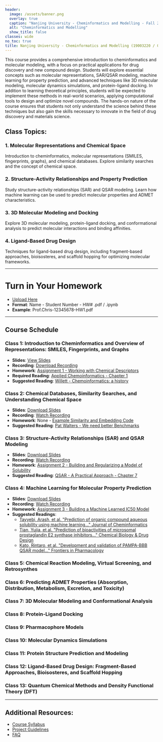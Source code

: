 ```yaml
---
header:
  image: /assets/banner.png
  overlay: true
  caption: "Nanjing University - Cheminformatics and Modelling - Fall 2024"
  alt: "Cheminformatics and Modelling"
  show_title: false
classes: wide
no_toc: true 
title: Nanjing University - Cheminformatics and Modelling (19003220 / 083100D01) - Fall 2024
---
```



This course provides a comprehensive introduction to cheminformatics and molecular modeling, with a focus on practical applications for drug discovery and new compound design. Students will explore essential concepts such as molecular representations, SAR/QSAR modeling, machine learning for property prediction, and advanced techniques like 3D molecular modeling, molecular dynamics simulations, and protein-ligand docking. In addition to learning theoretical principles, students will be expected to implement these methods in real-world scenarios, applying computational tools to design and optimize novel compounds. The hands-on nature of the course ensures that students not only understand the science behind these techniques but also gain the skills necessary to innovate in the field of drug discovery and materials science.

## Class Topics:

### 1. Molecular Representations and Chemical Space
  Introduction to cheminformatics, molecular representations (SMILES, fingerprints, graphs), and chemical databases. Explore similarity searches and the concept of chemical space.

### 2. Structure-Activity Relationships and Property Prediction
  Study structure-activity relationships (SAR) and QSAR modeling. Learn how machine learning can be used to predict molecular properties and ADMET characteristics.

### 3. 3D Molecular Modeling and Docking
  Explore 3D molecular modeling, protein-ligand docking, and conformational analysis to predict molecular interactions and binding affinities.

### 4. Ligand-Based Drug Design
  Techniques for ligand-based drug design, including fragment-based approaches, bioisosteres, and scaffold hopping for optimizing molecular frameworks.

---

# Turn in Your Homework
- [Upload Here](https://box.nju.edu.cn/u/d/c6ece9167735400887ac/)
- **Format**: Name - Student Number - HW# .pdf / .ipynb
- **Example**: Prof.Chris-12345678-HW1.pdf 


---
## Course Schedule

### Class 1: Introduction to Cheminformatics and Overview of Representations: SMILES, Fingerprints, and Graphs 
- **Slides**: [View Slides](https://box.nju.edu.cn/f/72883ca001e049999d14/)
- **Recording**: [Download Recording](https://box.nju.edu.cn/f/4f3239abe9d54fcb9308/)
- **Homework**: [Assignment 1 - Working with Chemical Descriptors](https://www.kaggle.com/code/chrisbutch/nju-cheminformatics-and-modelling-class-1)
- **Required Reading**: [Applied Chemoinformatics - Chapter 1](https://box.nju.edu.cn/f/cd371af3992a4c22b503/)
- **Suggested Reading**: [Willett - Chemoinformatics: a history](https://box.nju.edu.cn/f/cd371af3992a4c22b503/)


### Class 2: Chemical Databases, Similarity Searches, and Understanding Chemical Space 
- **Slides**: [Download Slides](https://box.nju.edu.cn/f/1f45b5d8852e42e98430/)
- **Recording**: [Watch Recording](https://box.nju.edu.cn/f/6740c5678e4e4d80af3e/)
- **Homework**: None - [Example Similarity and Embedding Code](https://www.kaggle.com/code/chrisbutch/nju-cheminformatics-and-modelling-class-2)
- **Suggested Reading**:  [Pat Walters -  We need better Benchmarks](https://box.nju.edu.cn/f/69e086e58a5b4cefa5ab/)


### Class 3: Structure-Activity Relationships (SAR) and QSAR Modeling  
- **Slides**: [Download Slides](https://box.nju.edu.cn/f/b13c47addef64e8ca5a6/)
- **Recording**: [Watch Recording](https://box.nju.edu.cn/f/47c6e093798d499faebf/)
- **Homework**: [Assignment 2 - Building and Regularizing a Model of Solubility](https://www.kaggle.com/code/chrisbutch/nju-cheminformatics-and-modelling-class-3)
- **Suggested Reading**: [QSAR - A Practical Approach - Chapter 7](https://box.nju.edu.cn/f/e41a09f30d5140a9889b/)


### Class 4: Machine Learning for Molecular Property Prediction
- **Slides**: [Download Slides](https://box.nju.edu.cn/f/e0064e441e554d9eae0e/)
- **Recording**: [Watch Recording](https://box.nju.edu.cn/f/e0064e441e554d9eae0e/)
- **Homework**: [Assignment 3 - Building a Machine Learned IC50 Model](https://www.kaggle.com/code/chrisbutch/nju-cheminformatics-and-modelling-class-4/)
- **Suggested Readings**: 
  - [Tayyebi, Arash, et al. "Prediction of organic compound aqueous solubility using machine learning..." Journal of Cheminformatics](https://box.nju.edu.cn/f/33d35c3bd35d4db9803d/)
  - [Tian, Yujia, et al. "Prediction of bioactivities of microsomal prostaglandin E2 synthase inhibitors..." Chemical Biology & Drug Design](https://box.nju.edu.cn/f/3cb63b9b92c5491c9236/)
  - [Kato, Rintaro, et al. "Development and validation of PAMPA-BBB QSAR model..." Frontiers in Pharmacology](https://box.nju.edu.cn/f/e0064e441e554d9eae0e/)

### Class 5: Chemical Reaction Modeling, Virtual Screening, and Retrosynthes
<!-- 
- **Slides**: [Download Slides](#)
- **Recording**: [Watch Recording](#)
- **Homework**: [Assignment 2](#)
- **Readings**: [Required Reading](#)
-->

### Class 6: Predicting ADMET Properties (Absorption, Distribution, Metabolism, Excretion, and Toxicity) 
<!-- 
- **Slides**: [Download Slides](#)
- **Recording**: [Watch Recording](#)
- **Homework**: [Assignment 2](#)
- **Readings**: [Required Reading](#)
-->

### Class 7: 3D Molecular Modeling and Conformational Analysis 
<!-- 
- **Slides**: [Download Slides](#)
- **Recording**: [Watch Recording](#)
- **Homework**: [Assignment 2](#)
- **Readings**: [Required Reading](#)
-->

### Class 8: Protein-Ligand Docking  
<!-- 
- **Slides**: [Download Slides](#)
- **Recording**: [Watch Recording](#)
- **Homework**: [Assignment 2](#)
- **Readings**: [Required Reading](#)
-->

### Class 9: Pharmacophore Models  
<!-- 
- **Slides**: [Download Slides](#)
- **Recording**: [Watch Recording](#)
- **Homework**: [Assignment 2](#)
- **Readings**: [Required Reading](#)
-->

### Class 10: Molecular Dynamics Simulations  
<!-- 
- **Slides**: [Download Slides](#)
- **Recording**: [Watch Recording](#)
- **Homework**: [Assignment 2](#)
- **Readings**: [Required Reading](#)
-->

### Class 11: Protein Structure Prediction and Modeling 
<!-- 
- **Slides**: [Download Slides](#)
- **Recording**: [Watch Recording](#)
- **Homework**: [Assignment 2](#)
- **Readings**: [Required Reading](#)
-->

### Class 12: Ligand-Based Drug Design: Fragment-Based Approaches, Bioisosteres, and Scaffold Hopping 
<!-- 
- **Slides**: [Download Slides](#)
- **Recording**: [Watch Recording](#)
- **Homework**: [Assignment 2](#)
- **Readings**: [Required Reading](#)
-->

### Class 13: Quantum Chemical Methods and Density Functional Theory (DFT) 
<!-- 
- **Slides**: [Download Slides](#)
- **Recording**: [Watch Recording](#)
- **Homework**: [Assignment 2](#)
- **Readings**: [Required Reading](#)
-->


---


## Additional Resources:
- [Course Syllabus](https://box.nju.edu.cn/f/5c214d397fda4d0fbd78/)
- [Project Guidelines](https://box.nju.edu.cn/f/141c396eb52a4a19b10e/)
- [FAQ](https://chrisbutch.github.io/NJU-Cheminformatics-and-Modelling-2024/faq)
